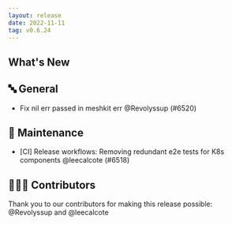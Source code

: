 ```yaml
---
layout: release
date: 2022-11-11
tag: v0.6.24
---
```


## What's New
## 🔤 General
- Fix nil err passed in meshkit err @Revolyssup (#6520)

## 🧰 Maintenance

- [CI] Release workflows: Removing redundant e2e tests for K8s components @leecalcote (#6518)

## 👨🏽‍💻 Contributors

Thank you to our contributors for making this release possible:
@Revolyssup and @leecalcote
